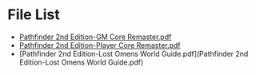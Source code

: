 # File List

- [Pathfinder 2nd Edition-GM Core Remaster.pdf](https://github.com/darkbard81/DeepResearch/blob/main/Pathfinder%202nd%20Edition-GM%20Core%20Remaster.pdf)
- [Pathfinder 2nd Edition-Player Core Remaster.pdf](https://github.com/darkbard81/DeepResearch/blob/main/Pathfinder%202nd%20Edition-Player%20Core%20Remaster.pdf)
- [Pathfinder 2nd Edition-Lost Omens World Guide.pdf](Pathfinder 2nd Edition-Lost Omens World Guide.pdf)
